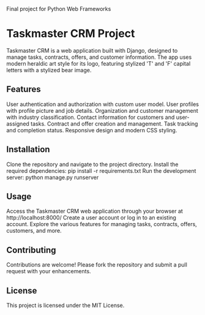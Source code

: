 Final project for Python Web Frameworks

# Taskmaster CRM Project
Taskmaster CRM is a web application built with Django, designed to manage tasks, contracts, offers, and customer information. The app uses modern heraldic art style for its logo, featuring stylized 'T' and 'F' capital letters with a stylized bear image.

## Features
User authentication and authorization with custom user model.
User profiles with profile picture and job details.
Organization and customer management with industry classification.
Contact information for customers and user-assigned tasks.
Contract and offer creation and management.
Task tracking and completion status.
Responsive design and modern CSS styling.

## Installation
Clone the repository and navigate to the project directory.
Install the required dependencies: pip install -r requirements.txt
Run the development server: python manage.py runserver

## Usage
Access the Taskmaster CRM web application through your browser at http://localhost:8000/
Create a user account or log in to an existing account.
Explore the various features for managing tasks, contracts, offers, customers, and more.

## Contributing
Contributions are welcome! Please fork the repository and submit a pull request with your enhancements.

## License
This project is licensed under the MIT License.
